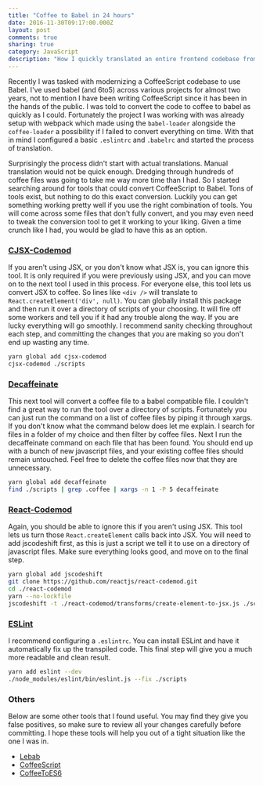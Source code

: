 ```yaml
---
title: "Coffee to Babel in 24 hours"
date: 2016-11-30T09:17:00.000Z
layout: post
comments: true
sharing: true
category: JavaScript
description: "How I quickly translated an entire frontend codebase from coffee to babel."
---
```


Recently I was tasked with modernizing a CoffeeScript codebase to use Babel. I've used babel (and 6to5) across various projects for almost two years, not to mention I have been writing CoffeeScript since it has been in the hands of the public. I was told to convert the code to coffee to babel as quickly as I could. Fortunately the project I was working with was already setup with webpack which made using the `babel-loader` alongside the `coffee-loader` a possibility if I failed to convert everything on time. With that in mind I configured a basic `.eslintrc` and `.babelrc` and started the process of translation.

Surprisingly the process didn't start with actual translations. Manual translation would not be quick enough. Dredging through hundreds of coffee files was going to take me way more time than I had. So I started searching around for tools that could convert CoffeeScript to Babel. Tons of tools exist, but nothing to do this exact conversion. Luckily you can get something working pretty well if you use the right combination of tools. You will come across some files that don't fully convert, and you may even need to tweak the conversion tool to get it working to your liking. Given a time crunch like I had, you would be glad to have this as an option.

### [CJSX-Codemod](https://github.com/jsdf/cjsx-codemod)

If you aren't using JSX, or you don't know what JSX is, you can ignore this tool. It is only required if you were previously using JSX, and you can move on to the next tool I used in this process. For everyone else, this tool lets us convert JSX to coffee. So lines like `<div />` will translate to `React.createElement('div', null)`. You can globally install this package and then run it over a directory of scripts of your choosing. It will fire off some workers and tell you if it had any trouble along the way. If you are lucky everything will go smoothly. I recommend sanity checking throughout each step, and committing the changes that you are making so you don't end up wasting any time.

```bash
yarn global add cjsx-codemod
cjsx-codemod ./scripts
```

### [Decaffeinate](https://github.com/decaffeinate/decaffeinate)

This next tool will convert a coffee file to a babel compatible file. I couldn't find a great way to run the tool over a directory of scripts. Fortunately you can just run the command on a list of coffee files by piping it through xargs. If you don't know what the command below does let me explain. I search for files in a folder of my choice and then filter by coffee files. Next I run the decaffeinate command on each file that has been found. You should end up with a bunch of new javascript files, and your existing coffee files should remain untouched. Feel free to delete the coffee files now that they are unnecessary.

```bash
yarn global add decaffeinate
find ./scripts | grep .coffee | xargs -n 1 -P 5 decaffeinate
```

### [React-Codemod](https://github.com/reactjs/react-codemod)

Again, you should be able to ignore this if you aren't using JSX. This tool lets us turn those `React.createElement` calls back into JSX. You will need to add jscodeshift first, as this is just a script we tell it to use on a directory of javascript files. Make sure everything looks good, and move on to the final step.

```bash
yarn global add jscodeshift
git clone https://github.com/reactjs/react-codemod.git
cd ./react-codemod
yarn --no-lockfile
jscodeshift -t ./react-codemod/transforms/create-element-to-jsx.js ./scripts --no-explicit-require
```

### [ESLint](https://github.com/eslint/eslint)

I recommend configuring a `.eslintrc`. You can install ESLint and have it automatically fix up the transpiled code. This final step will give you a much more readable and clean result.

```bash
yarn add eslint --dev
./node_modules/eslint/bin/eslint.js --fix ./scripts
```

### Others

Below are some other tools that I found useful. You may find they give you false positives, so make sure to review all your changes carefully before committing. I hope these tools will help you out of a tight situation like the one I was in.

* [Lebab](https://github.com/lebab/lebab)
* [CoffeeScript](http://coffeescript.org/#usage)
* [CoffeeToES6](https://github.com/kriszyp/coffeetoes6)
